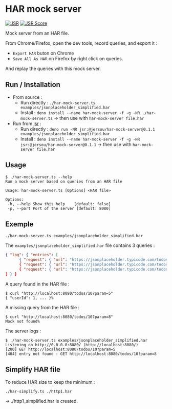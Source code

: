 # HAR mock server


[![JSR](https://jsr.io/badges/@jersou/har-mock-server)](https://jsr.io/@jersou/har-mock-server)
[![JSR Score](https://jsr.io/badges/@jersou/har-mock-server/score)](https://jsr.io/@jersou/har-mock-server)

Mock server from an HAR file.

From Chrome/Firefox, open the dev tools, record queries, and export it :

- `Export HAR` buton on Chrome
- `Save All As HAR` on Firefox by right click on queries.

And replay the queries with this mock server.

## Run / Installation

- From source :
    - Run directly : `./har-mock-server.ts examples/jsonplaceholder_simplified.har`
    - Install :
      `deno install --name har-mock-server -f -g -NR ./har-mock-server.ts` → then use with `har-mock-server file.har`
- Run from [jsr](https://jsr.io/) :
    - Run directly :
      `deno run -NR jsr:@jersou/har-mock-server@0.1.1 examples/jsonplaceholder_simplified.har`
    - Install :
      `deno install --name har-mock-server -f -g -NR jsr:@jersou/har-mock-server@0.1.1` → then use with
      `har-mock-server file.har`

## Usage

```
$ ./har-mock-server.ts --help
Run a mock server based on queries from an HAR file

Usage: har-mock-server.ts [Options] <HAR file>

Options:
 -h, --help Show this help    [default: false]
 -p, --port Port of the server [default: 8080]
```

## Exemple

```shell
./har-mock-server.ts examples/jsonplaceholder_simplified.har
```

The `examples/jsonplaceholder_simplified.har` file contains 3 queries :

```json
{ "log": { "entries": [
      { "request": { "url": "https://jsonplaceholder.typicode.com/todos/2", ... },
      { "request": { "url": "https://jsonplaceholder.typicode.com/todos/10?param=5", ... },
      { "request": { "url": "https://jsonplaceholder.typicode.com/todos/10?param=9", ... }
] } }
```

A query found in the HAR file :

```
$ curl "http://localhost:8080/todos/10?param=5"
{ "userId": 1, ... }%
```

A missing query from the HAR file :

```
$ curl "http://localhost:8080/todos/10?param=8"
Mock not found%
```

The server logs :

```
$ ./har-mock-server.ts examples/jsonplaceholder_simplified.har
Listening on http://0.0.0.0:8080/ (http://localhost:8080/)
[200] GET http://localhost:8080/todos/10?param=5
[404] entry not found : GET http://localhost:8080/todos/10?param=8
```

## Simplify HAR file

To reduce HAR size to keep the minimum :

```shell
./har-simplify.ts ./http1.har
```

→ ./http1_simplified.har is created.

